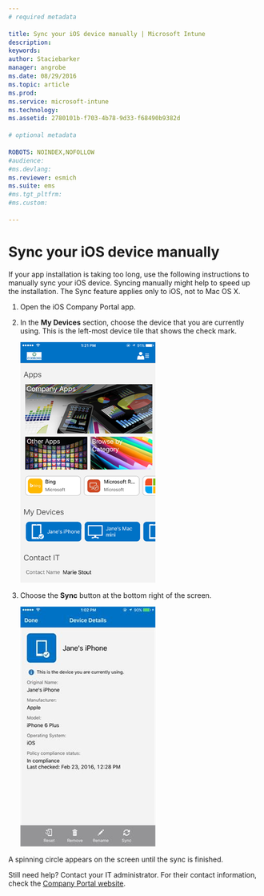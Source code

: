 ```yaml
---
# required metadata

title: Sync your iOS device manually | Microsoft Intune
description:
keywords:
author: Staciebarker
manager: angrobe
ms.date: 08/29/2016
ms.topic: article
ms.prod:
ms.service: microsoft-intune
ms.technology:
ms.assetid: 2780101b-f703-4b78-9d33-f68490b9382d

# optional metadata

ROBOTS: NOINDEX,NOFOLLOW
#audience:
#ms.devlang:
ms.reviewer: esmich
ms.suite: ems
#ms.tgt_pltfrm:
#ms.custom:

---
```



# Sync your iOS device manually

If your app installation is taking too long, use the following instructions to manually sync your iOS device. Syncing manually might help to speed up the installation. The Sync feature applies only to iOS, not to Mac OS X.

1. Open the iOS Company Portal app.

2. In the **My Devices** section, choose the device that you are currently using. This is the left-most device tile that shows the check mark.

    ![Device screen with My Devices section](./media/ios-sync-1-comp-portal-apps.png)

3.  Choose the **Sync** button at the bottom right of the screen.

    ![Device details screen with Sync button](./media/ios-sync-2-sync-button.png)

A spinning circle appears on the screen until the sync is finished.

Still need help? Contact your IT administrator. For their contact information, check the [Company Portal website](http://portal.manage.microsoft.com).
